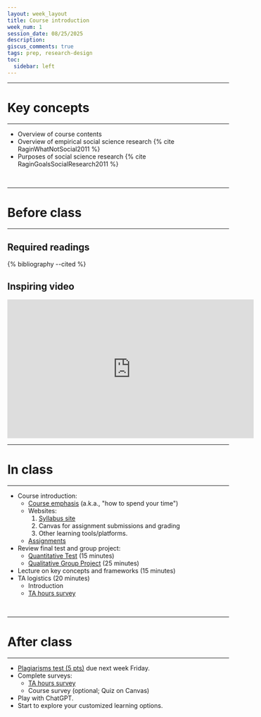 ```yaml
---
layout: week_layout
title: Course introduction
week_num: 1
session_date: 08/25/2025
description:
giscus_comments: true
tags: prep, research-design
toc:
  sidebar: left
---
```


---
# Key concepts
---

- Overview of course contents
- Overview of empirical social science research {% cite RaginWhatNotSocial2011 %}
- Purposes of social science research {% cite RaginGoalsSocialResearch2011 %}

<br>

---
# Before class
---

## Required readings

{% bibliography --cited %}

## Inspiring video

<iframe width="560" height="315" src="https://www.youtube.com/embed/arj7oStGLkU" title="YouTube video player" frameborder="0" allow="accelerometer; autoplay; clipboard-write; encrypted-media; gyroscope; picture-in-picture" allowfullscreen></iframe>

<br>

---
# In class
---

- Course introduction:
	- [Course emphasis](/#overview) (a.k.a., "how to spend your time")
	- Websites:
		1. [Syllabus site](https://amgps.jima.me/)
		2. Canvas for assignment submissions and grading
		3. Other learning tools/platforms.
	- [Assignments](/assignments)
- Review final test and group project:
	- [Quantitative Test](/assignments/#4-quantitative-test) (15 minutes)
	- [Qualitative Group Project](/assignments/#5-qualitative-group-project) (25 minutes)
- Lecture on key concepts and frameworks (15 minutes)
- TA logistics (20 minutes)
	- Introduction
	- [TA hours survey](#TBD)

<br>

---
# After class
---

- [Plagiarisms test (5 pts)](/assignments/#1-plagiarisms-test) due next week Friday.
- Complete surveys:
	- [TA hours survey](https://www.when2meet.com/?26093224-s2Q7h)
	- Course survey (optional; Quiz on Canvas)
- Play with ChatGPT.
- Start to explore your customized learning options.
